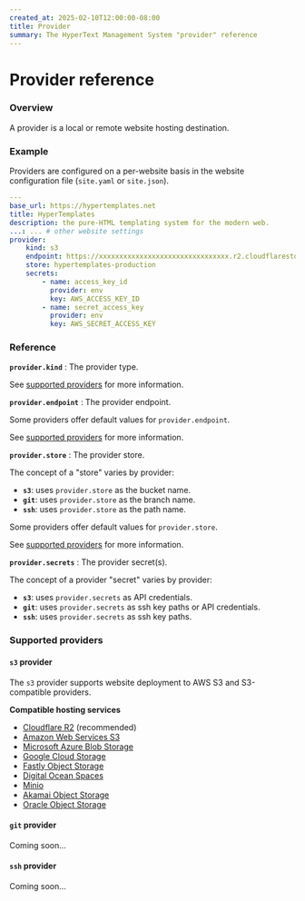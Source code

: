 ```yaml
---
created_at: 2025-02-10T12:00:00-08:00
title: Provider
summary: The HyperText Management System "provider" reference
---
```


# Provider reference

<auto-toc selectors='h3,h4,h5,h6,dl dt'></auto-toc>

### Overview

A provider is a local or remote website hosting destination.

### Example

Providers are configured on a per-website basis in the website configuration file (`site.yaml` or `site.json`).

<code-snippet ht-element filename='site.yaml' highlight='6-16'>

```yaml
---
base_url: https://hypertemplates.net
title: HyperTemplates
description: the pure-HTML templating system for the modern web.
...: ... # other website settings
provider:
    kind: s3
    endpoint: https://xxxxxxxxxxxxxxxxxxxxxxxxxxxxxxxx.r2.cloudflarestorage.com
    store: hypertemplates-production
    secrets:
        - name: access_key_id
          provider: env
          key: AWS_ACCESS_KEY_ID
        - name: secret_access_key
          provider: env
          key: AWS_SECRET_ACCESS_KEY
```

</code-snippet>

### Reference

**`provider.kind`**
: The provider type.

  See [supported providers](#supported-providers) for more information.

**`provider.endpoint`**
: The provider endpoint.

  Some providers offer default values for `provider.endpoint`.

  See [supported providers](#supported-providers) for more information.

**`provider.store`**
: The provider store.

  The concept of a "store" varies by provider:

  * **`s3`**: uses `provider.store` as the bucket name.
  * **`git`**: uses `provider.store` as the branch name.
  * **`ssh`**: uses `provider.store` as the path name.

  Some providers offer default values for `provider.store`.

  See [supported providers](#supported-providers) for more information.

**`provider.secrets`**
: The provider secret(s).

  The concept of a provider "secret" varies by provider:

  * **`s3`**: uses `provider.secrets` as API credentials.
  * **`git`**: uses `provider.secrets` as ssh key paths or API credentials.
  * **`ssh`**: uses `provider.secrets` as ssh key paths.

### Supported providers

#### `s3` provider

The `s3` provider supports website deployment to AWS S3 and S3-compatible providers.

**Compatible hosting services**

* [Cloudflare R2] (recommended)
* [Amazon Web Services S3]
* [Microsoft Azure Blob Storage]
* [Google Cloud Storage]
* [Fastly Object Storage]
* [Digital Ocean Spaces]
* [Minio]
* [Akamai Object Storage]
* [Oracle Object Storage]

#### `git` provider

Coming soon...

#### `ssh` provider

Coming soon...

<!-- Links -->
[Cloudflare R2]: https://www.cloudflare.com/developer-platform/products/r2/
[Amazon Web Services S3]: https://aws.amazon.com/s3/
[Microsoft Azure Blob Storage]: https://azure.microsoft.com/en-us/products/storage/blobs
[Google Cloud Storage]: https://cloud.google.com/storage
[Fastly Object Storage]: https://www.fastly.com/products/storage
[Digital Ocean Spaces]: https://www.digitalocean.com/products/spaces
[Minio]: https://min.io
[Akamai Object Storage]: https://www.linode.com/products/object-storage/
[Oracle Object Storage]: https://www.oracle.com/cloud/storage/object-storage/

